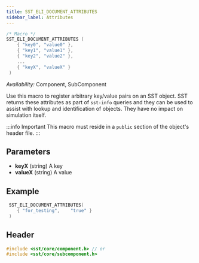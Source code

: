 ```yaml
---
title: SST_ELI_DOCUMENT_ATTRIBUTES
sidebar_label: Attributes
---
```


```cpp
/* Macro */
SST_ELI_DOCUMENT_ATTRIBUTES	( 
    { "key0", "value0" },
    { "key1", "value1" },
    { "key2", "value2" },
    ...
    { "keyX", "valueX" }
 )
```

*Availability:* Component, SubComponent

Use this macro to register arbitrary key/value pairs on an SST object. SST returns these attributes as part of `sst-info` queries and they can be used to assist with lookup and identification of objects. They have no impact on simulation itself.

:::info Important
This macro must reside in a `public` section of the object's header file.
:::

## Parameters

* **keyX** (string) A key
* **valueX** (string) A value

## Example

```cpp
 SST_ELI_DOCUMENT_ATTRIBUTES(
    { "for_testing",    "true" }
 )

```

## Header
```cpp
#include <sst/core/component.h> // or
#include <sst/core/subcomponent.h>
```
